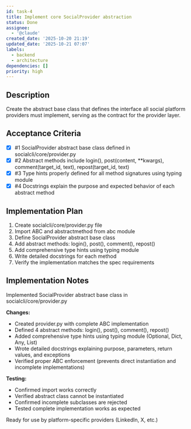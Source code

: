 ```yaml
---
id: task-4
title: Implement core SocialProvider abstraction
status: Done
assignee:
  - '@claude'
created_date: '2025-10-20 21:19'
updated_date: '2025-10-21 07:07'
labels:
  - backend
  - architecture
dependencies: []
priority: high
---
```


## Description

<!-- SECTION:DESCRIPTION:BEGIN -->
Create the abstract base class that defines the interface all social platform providers must implement, serving as the contract for the provider layer.
<!-- SECTION:DESCRIPTION:END -->

## Acceptance Criteria
<!-- AC:BEGIN -->
- [x] #1 SocialProvider abstract base class defined in socialcli/core/provider.py
- [x] #2 Abstract methods include login(), post(content, **kwargs), comment(target_id, text), repost(target_id, text)
- [x] #3 Type hints properly defined for all method signatures using typing module
- [x] #4 Docstrings explain the purpose and expected behavior of each abstract method
<!-- AC:END -->

## Implementation Plan

<!-- SECTION:PLAN:BEGIN -->
1. Create socialcli/core/provider.py file
2. Import ABC and abstractmethod from abc module
3. Define SocialProvider abstract base class
4. Add abstract methods: login(), post(), comment(), repost()
5. Add comprehensive type hints using typing module
6. Write detailed docstrings for each method
7. Verify the implementation matches the spec requirements
<!-- SECTION:PLAN:END -->

## Implementation Notes

<!-- SECTION:NOTES:BEGIN -->
Implemented SocialProvider abstract base class in socialcli/core/provider.py

**Changes:**
- Created provider.py with complete ABC implementation
- Defined 4 abstract methods: login(), post(), comment(), repost()
- Added comprehensive type hints using typing module (Optional, Dict, Any, List)
- Wrote detailed docstrings explaining purpose, parameters, return values, and exceptions
- Verified proper ABC enforcement (prevents direct instantiation and incomplete implementations)

**Testing:**
- Confirmed import works correctly
- Verified abstract class cannot be instantiated
- Confirmed incomplete subclasses are rejected
- Tested complete implementation works as expected

Ready for use by platform-specific providers (LinkedIn, X, etc.)
<!-- SECTION:NOTES:END -->
